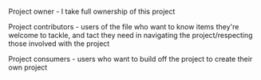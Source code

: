 Project owner - I take full ownership of this project

Project contributors - users of the file who want to know items they're welcome to tackle, and tact they need in navigating the project/respecting those involved with the project

Project consumers - users who want to build off the project to create their own project